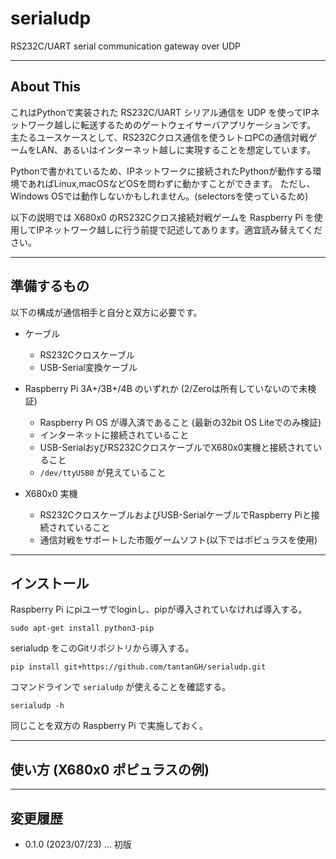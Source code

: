 # serialudp

RS232C/UART serial communication gateway over UDP

---

## About This

これはPythonで実装された RS232C/UART シリアル通信を UDP を使ってIPネットワーク越しに転送するためのゲートウェイサーバアプリケーションです。
主たるユースケースとして、RS232Cクロス通信を使うレトロPCの通信対戦ゲームをLAN、あるいはインターネット越しに実現することを想定しています。

Pythonで書かれているため、IPネットワークに接続されたPythonが動作する環境であればLinux,macOSなどOSを問わずに動かすことができます。
ただし、Windows OSでは動作しないかもしれません。(selectorsを使っているため)

以下の説明では X680x0 のRS232Cクロス接続対戦ゲームを Raspberry Pi を使用してIPネットワーク越しに行う前提で記述してあります。適宜読み替えてください。

---

## 準備するもの

以下の構成が通信相手と自分と双方に必要です。

- ケーブル
  - RS232Cクロスケーブル
  - USB-Serial変換ケーブル

- Raspberry Pi 3A+/3B+/4B のいずれか (2/Zeroは所有していないので未検証)
  - Raspberry Pi OS が導入済であること (最新の32bit OS Liteでのみ検証)
  - インターネットに接続されていること
  - USB-SerialおyびRS232CクロスケーブルでX680x0実機と接続されていること
  - `/dev/ttyUSB0` が見えていること

- X680x0 実機
  - RS232CクロスケーブルおよびUSB-SerialケーブルでRaspberry Piと接続されていること
  - 通信対戦をサポートした市販ゲームソフト(以下ではポピュラスを使用)

---

## インストール

Raspberry Pi にpiユーザでloginし、pipが導入されていなければ導入する。

    sudo apt-get install python3-pip

serialudp をこのGitリポジトリから導入する。

    pip install git+https://github.com/tantanGH/serialudp.git

コマンドラインで `serialudp` が使えることを確認する。

    serialudp -h

同じことを双方の Raspberry Pi で実施しておく。

---

## 使い方 (X680x0 ポピュラスの例)



---

## 変更履歴

- 0.1.0 (2023/07/23) ... 初版

